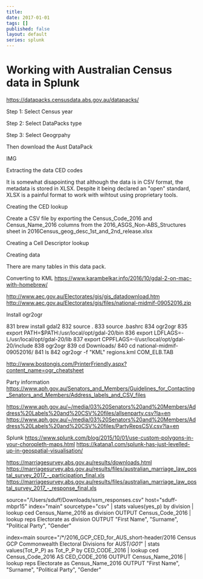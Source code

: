 ```yaml
---
title:
date: 2017-01-01
tags: []
published: false
layout: default
series: splunk
---
```

# Working with Australian Census data in Splunk


https://datapacks.censusdata.abs.gov.au/datapacks/

Step 1: Select Census year

Step 2: Select DataPacks type

Step 3: Select Geogrpahy

Then download the Aust DataPack

IMG

Extracting the data
CED codes

It is somewhat disapointing that although the data is in CSV format, the
metadata is stored in XLSX. Despite it being declared an "open" standard, XLSX
is a painful format to work with wihtout using proprietary tools.

Creating the CED lookup

Create a CSV file by exporting the Census_Code_2016 and Census_Name_2016 columns from the 2016_ASGS_Non-ABS_Structures sheet in 2016Census_geog_desc_1st_and_2nd_release.xlsx

Creating a Cell Descriptor lookup


Creating data

There are many tables in this data pack. 



Converting to KML
https://www.karambelkar.info/2016/10/gdal-2-on-mac-with-homebrew/

http://www.aec.gov.au/Electorates/gis/gis_datadownload.htm
http://www.aec.gov.au/Electorates/gis/files/national-midmif-09052016.zip

Install ogr2ogr

  831  brew install gdal2
  832  source .
  833  source .bashrc
  834  ogr2ogr
  835  export PATH=$PATH:/usr/local/opt/gdal-20/bin
  836  export LDFLAGS=-L/usr/local/opt/gdal-20/lib
  837  export CPPFLAGS=-I/usr/local/opt/gdal-20/include
  838  ogr2ogr
  839  cd Downloads/
  840  cd national-midmif-09052016/
  841  ls
  842  ogr2ogr -f "KML" regions.kml COM_ELB.TAB

http://www.bostongis.com/PrinterFriendly.aspx?content_name=ogr_cheatsheet


Party information
https://www.aph.gov.au/Senators_and_Members/Guidelines_for_Contacting_Senators_and_Members/Address_labels_and_CSV_files

https://www.aph.gov.au/~/media/03%20Senators%20and%20Members/Address%20Labels%20and%20CSV%20files/allsenparty.csv?la=en
https://www.aph.gov.au/~/media/03%20Senators%20and%20Members/Address%20Labels%20and%20CSV%20files/PartyRepsCSV.csv?la=en


Splunk
https://www.splunk.com/blog/2015/10/01/use-custom-polygons-in-your-choropleth-maps.html
https://katana1.com/splunk-has-just-levelled-up-in-geospatial-visualisation/


https://marriagesurvey.abs.gov.au/results/downloads.html
https://marriagesurvey.abs.gov.au/results/files/australian_marriage_law_postal_survey_2017_-_participation_final.xls
https://marriagesurvey.abs.gov.au/results/files/australian_marriage_law_postal_survey_2017_-_response_final.xls











source="/Users/sduff/Downloads/ssm_responses.csv" host="sduff-mbpr15" index="main" sourcetype="csv" | stats values(yes_p) by division
| lookup ced Census_Name_2016  as division OUTPUT Census_Code_2016
| lookup reps Electorate  as division OUTPUT "First Name", "Surname", "Political Party", "Gender"



index=main source="/*/2016_GCP_CED_for_AUS_short-header/2016 Census GCP Commonwealth Electoral Divisions for AUST/*G01*"
| stats values(Tot_P_P) as Tot_P_P by CED_CODE_2016
| lookup ced  Census_Code_2016 AS CED_CODE_2016 OUTPUT Census_Name_2016
| lookup reps Electorate as Census_Name_2016 OUTPUT "First Name", "Surname", "Political Party", "Gender"
